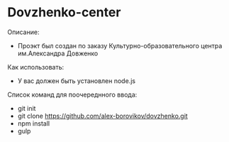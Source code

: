 # Dovzhenko-center
Описание:
* Проэкт был создан по заказу Культурно-образовательного центра им.Александра Довженко

Как использовать:
* У вас должен быть установлен node.js
  
Список команд для поочереднного ввода:
* git init
* git clone https://github.com/alex-borovikov/dovzhenko.git
* npm install
* gulp


